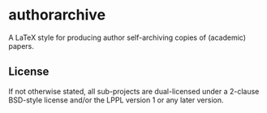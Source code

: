 # authorarchive

A LaTeX style for producing author self-archiving copies of (academic) 
papers. 


## License
If not otherwise stated, all sub-projects are dual-licensed under a
2-clause BSD-style license and/or the LPPL version 1 or any later 
version. 
